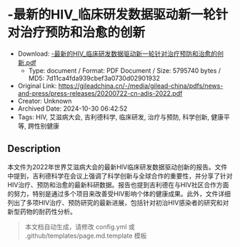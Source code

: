 # -最新的HIV_临床研发数据驱动新一轮针对治疗预防和治愈的创新

- Download: [-最新的HIV_临床研发数据驱动新一轮针对治疗预防和治愈的创新.pdf](-最新的HIV_临床研发数据驱动新一轮针对治疗预防和治愈的创新.pdf)
    - Type: document / Format: PDF Document / Size: 5795740 bytes / MD5: 7d11ca4fda939cbef3a0730d02901932
- Original Link: https://gileadchina.cn/-/media/gilead-china/pdfs/news-and-press/press-releases/20200722-cn-adis-2022.pdf
- Creator: Unknown
- Archived Date: 2024-10-30 06:42:52
- Tags: HIV, 艾滋病大会, 吉利德科学, 临床研发, 治疗与预防, 科学创新, 健康平等, 跨性别健康

## Description

本文件为2022年世界艾滋病大会的最新HIV临床研发数据驱动创新的报告。文件中提到，吉利德科学在会议上强调了科学创新与全球合作的重要性，并分享了针对HIV治疗、预防和治愈的最新科研数据。报告也提到吉利德在与HIV社区合作方面的努力，特别是通过多个项目来改善受HIV影响个体的健康成果。此外，文件详细列出了多项HIV治疗、预防研究的最新进展，包括针对初治HIV感染者的研究和对新型药物的耐药性分析。

> 本文档自动生成，请修改 config.yml 或 .github/templates/page.md.template 模板
